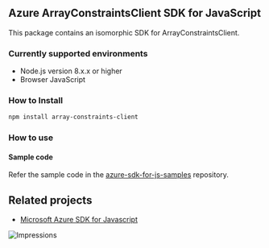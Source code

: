 ## Azure ArrayConstraintsClient SDK for JavaScript

This package contains an isomorphic SDK for ArrayConstraintsClient.

### Currently supported environments

- Node.js version 8.x.x or higher
- Browser JavaScript

### How to Install

```bash
npm install array-constraints-client
```

### How to use

#### Sample code

Refer the sample code in the [azure-sdk-for-js-samples](https://github.com/Azure/azure-sdk-for-js-samples) repository.

## Related projects

- [Microsoft Azure SDK for Javascript](https://github.com/Azure/azure-sdk-for-js)


![Impressions](https://azure-sdk-impressions.azurewebsites.net/api/impressions/azure-sdk-for-js%2Fsdk%2Fcdn%2Farm-cdn%2FREADME.png)